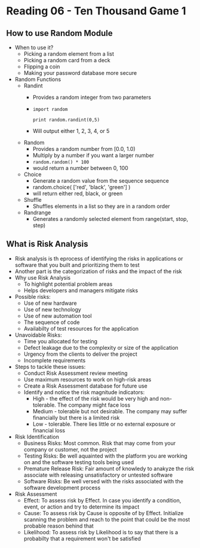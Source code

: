 # Reading 06 - Ten Thousand Game 1

## How to use Random Module
* When to use it?
  * Picking a random element from a list
  * Picking a random card from a deck
  * Flipping a coin
  * Making your password database more secure
* Random Functions
  * Randint
    * Provides a random integer from two parameters
    * `import random`


       `print random.randint(0,5)`
       
    * Will output either 1, 2, 3, 4, or 5
  * Random
    * Provides a random number from [0.0, 1.0)
    * Multiply by a number if you want a larger number
    * `random.random() * 100`
    * would return a number between 0, 100
  * Choice
    * Generate a random value from the sequence sequence
    * random.choice( ['red', 'black', 'green'] )
    * will return either red, black, or green
  * Shuffle
    * Shuffles elements in a list so they are in a random order
  * Randrange
    * Generates a randomly selected element from range(start, stop, step)

## What is Risk Analysis
* Risk analysis is th eprocess of identifying the risks in applications or software that you built and prioritizing them to test
* Another part is the categorization of risks and the impact of the risk
* Why use Risk Analysis
  * To highlight potential problem areas
  * Helps developers and managers mitigate risks
* Possible risks:
  * Use of new hardware
  * Use of new technology
  * Use of new automation tool
  * The sequence of code
  * Availabilty of test resources for the application
* Unavoidable Risks:
  * Time you allocated for testing
  * Defect leakage due to the complexity or size of the application
  * Urgency from the clients to deliver the project
  * Incomplete requirements
* Steps to tackle these issues:
  * Conduct Risk Assessment review meeting
  * Use maximum resources to work on high-risk areas
  * Create a Risk Assessment database for future use
  * Identify and notice the risk magnitude indicators:
    *  High - the effect of the risk would be very high and non-tolerable. The company might face loss
    *  Medium - tolerable but not desirable. The company may suffer financially but there is a limited risk
    *  Low - tolerable. There lies little or no external exposure or financial loss
* Risk Identification
  * Business Risks: Most common. Risk that may come from your company or customer, not the project
  * Testing Risks: Be well aquainted with the platform you are working on and the software testing tools being used
  * Premature Release Risk: Fair amount of knowledy to anakyze the risk associate with releasing unsatisfactory or untested software
  * Software Risks: Be well versed with the risks associated with the software development process
* Risk Assessment
  * Effect: To assess risk by Effect. In case you identify a condition, event, or action and try to determine its impact
  * Cause: To assess risk by Cause is opposite of by Effect. Initialize scanning the problem and reach to the point that could be the most probable reason behind that
  * Likelihood: To assess risk by Likelihood is to say that there is a probabilty that a requirement won't be satisfied
